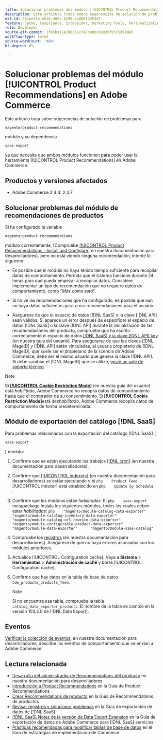 ```yaml
---
title: Solucionar problemas del módulo [!UICONTROL Product Recommendations] en Adobe Commerce
description: Este artículo trata sobre sugerencias de solución de problemas para el módulo [!UICONTROL Product Recommendations] en Adobe Commerce.
exl-id: 431ee31e-eb5b-400c-9c99-cc86613453d7
feature: Cache, Compliance, Extensions, Marketing Tools, Personalization, Products, Recommendations
role: Developer
source-git-commit: 1fa5ba91a788351c7a7ce8bc0e826f05c5d98de5
workflow-type: tm+mt
source-wordcount: '464'
ht-degree: 0%

---
```


# Solucionar problemas del módulo [!UICONTROL Product Recommendations] en Adobe Commerce

Este artículo trata sobre sugerencias de solución de problemas para

```php
magento/product-recommendations
```

módulo y su dependencia

```php
saas-export
```

ya que necesita que ambos módulos funcionen para poder usar la herramienta [!UICONTROL Product Recommendations] en Adobe Commerce.

## Productos y versiones afectados

* Adobe Commerce 2.4.4: 2.4.7

## Solucionar problemas del módulo de recomendaciones de productos

Si ha configurado la variable

```php
magento/product-recommendations
```

módulo correctamente, (Compruebe [[!UICONTROL Product Recommendations - Install and Configure]](https://experienceleague.adobe.com/en/docs/commerce-merchant-services/product-recommendations/getting-started/install-configure) en nuestra documentación para desarrolladores). pero no está viendo ninguna recomendación, intente lo siguiente:

* Es posible que el módulo no haya tenido tiempo suficiente para recopilar datos de comportamiento. Permita que el sistema funcione durante 24 horas para que pueda empezar a recopilar datos. Considere implementar un tipo de recomendación que no requiera datos de comportamiento, como &quot;*Más como esto*&quot;.

* Si no ve las recomendaciones que ha configurado, es posible que aún no haya datos suficientes para crear recomendaciones para el usuario.

* Asegúrese de que el espacio de datos [!DNL SaaS] o la clave [!DNL API] sean válidos. Si aparece un error después de especificar el espacio de datos [!DNL SaaS] o la clave [!DNL API] durante la inicialización de las recomendaciones del producto, compruebe que ha escrito correctamente el espacio de datos [[!DNL SaaS] y la clave [!DNL API] key](https://experienceleague.adobe.com/en/docs/commerce-admin/config/services/saas) (en nuestra guía del usuario). Para asegurarse de que las claves [!DNL MageID] y [!DNL API] estén vinculadas, el usuario propietario de [!DNL MageID], que suele ser el propietario de la licencia de Adobe Commerce, debe ser el mismo usuario que genera la clave [!DNL API]. Si debe cambiar el [!DNL MageID] que se utilizó, [envíe un vale de soporte técnico](/help/help-center-guide/help-center/magento-help-center-user-guide.md#submit-ticket).

>[!NOTE]
>
>Si [**[!UICONTROL Cookie Restriction Mode]**](https://experienceleague.adobe.com/en/docs/commerce-admin/start/compliance/privacy/compliance-cookie-law) (en nuestra guía del usuario) está *habilitado*, Adobe Commerce no recopila datos de comportamiento hasta que el comprador da su consentimiento. Si **[!UICONTROL Cookie Restriction Mode]**&#x200B;está *deshabilitado*, Adobe Commerce recopila datos de comportamiento de forma predeterminada.

## Módulo de exportación del catálogo [!DNL SaaS]

Para problemas relacionados con la exportación del catálogo [!DNL SaaS] (

```php
saas-export
```

) módulo:

1. Confirme que se están ejecutando los trabajos [[!DNL cron]](https://experienceleague.adobe.com/en/docs/commerce-operations/configuration-guide/cli/configure-cron-jobs) (en nuestra documentación para desarrolladores).
1. Confirme que [[!UICONTROL indexers]](https://experienceleague.adobe.com/en/docs/commerce-operations/configuration-guide/cli/manage-indexers) (en nuestra documentación para desarrolladores) se están ejecutando y el    ```php    Product Feed    ```    [!UICONTROL indexer] está establecido en    ```php    Update by Schedule    ```    .
1. Confirme que los módulos están *habilitados*. El    ```php    saas-export    ```    metapackage instala los siguientes módulos, todos los cuales deben estar *habilitados*:    ```php    "magento/module-catalog-data-exporter"      "magento/module-catalog-inventory-data-exporter"      "magento/module-catalog-url-rewrite-data-exporter"      "magento/module-configurable-product-data-exporter"      "magento/module-data-exporter"      "magento/module-saas-catalog"    ```
1. Compruebe los [registros](https://experienceleague.adobe.com/en/docs/commerce-operations/configuration-guide/cli/enable-logging) (en nuestra documentación para desarrolladores). Asegúrese de que no haya errores asociados con los módulos anteriores.
1. Actualice [!UICONTROL Configuration cache]. Vaya a **Sistema** > **Herramientas** > **Administración de caché** y borre [!UICONTROL Configuration cache].
1. Confirme que hay datos en la tabla de base de datos `cde_products_products_feed`.

   >[!NOTE]
   >
   >Si no encuentra esa tabla, compruebe la tabla `catalog_data_exporter_products`. El nombre de la tabla se cambió en la versión 103.3.0 de [!DNL Data Export].

## Eventos

[Verificar la colección de eventos](https://experienceleague.adobe.com/en/docs/commerce-merchant-services/product-recommendations/getting-started/verify), en nuestra documentación para desarrolladores, describe los eventos de comportamiento que se envían a Adobe Commerce.

## Lectura relacionada

* [Desarrollo del administrador de Recommendations del producto](https://experienceleague.adobe.com/en/docs/commerce-merchant-services/product-recommendations/developer/development-overview) en nuestra documentación para desarrolladores
* [Introducción a Product Recommendations](https://experienceleague.adobe.com/en/docs/commerce-merchant-services/product-recommendations/overview) en la Guía de Product Recommendations
* [Crear Recommendations de producto](https://experienceleague.adobe.com/en/docs/commerce-merchant-services/product-recommendations/admin/create) en la Guía de Recommendations de productos
* [Revisar registros y solucionar problemas](https://experienceleague.adobe.com/en/docs/commerce-merchant-services/saas-data-export/troubleshooting-logging) en la Guía de exportación de datos de [!DNL SaaS]
* [[!DNL SaaS] Notas de la versión de Data Export Extension](https://experienceleague.adobe.com/en/docs/commerce-merchant-services/saas-data-export/release-notes) en la Guía de exportación de datos de Adobe Commerce para [!DNL SaaS] servicios
* [Prácticas recomendadas para modificar tablas de base de datos](https://experienceleague.adobe.com/en/docs/commerce-operations/implementation-playbook/best-practices/development/modifying-core-and-third-party-tables#why-adobe-recommends-avoiding-modifications) en el libro de estrategias de implementación de Commerce

